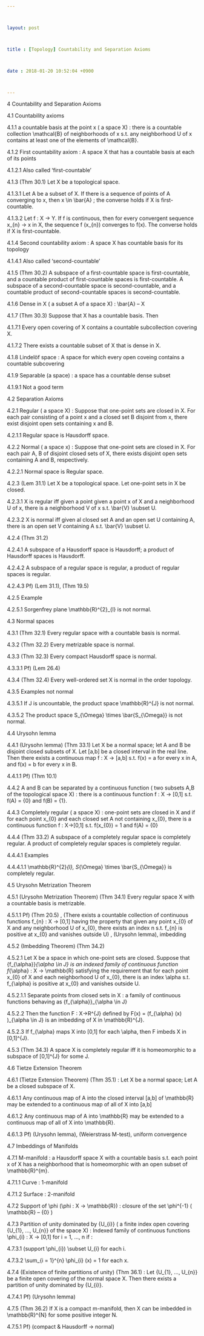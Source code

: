 ```yaml
---



layout: post



title : [Topology] Countability and Separation Axioms



date : 2018-01-20 10:52:04 +0900



---
```


4	Countability and Separation Axioms

4.1	Countability axioms

4.1.1	a countable basis at the point x ( a space X) : there is a countable collection \mathcal{B} of neighborhoods of x s.t. any neighborhood U of x contains at least one of the elements of \mathcal{B}.

4.1.2	First countability axiom : A space X that has a countable basis at each of its points 

4.1.2.1	Also called ‘first-countable’

4.1.3	(Thm 30.1) Let X be a topological space.

4.1.3.1	Let A be a subset of X. If there is a sequence of points of A converging to x, then x \in \bar{A} ; the converse holds if X is first-countable.

4.1.3.2	Let f : X -> Y. If f is continuous, then for every convergent sequence x_{n} -> x in X, the sequence f (x_{n}) converges to f(x). The converse holds if X is first-countable.

4.1.4	Second countability axiom : A space X has countable basis for its topology

4.1.4.1	Also called ‘second-countable’

4.1.5	(Thm 30.2) A subspace of a first-countable space is first-countable, and a countable product of first-countable spaces is first-countable. A subspace of a second-countable space is second-countable, and a countable product of second-countable spaces is second-countable.

4.1.6	Dense in X ( a subset A of a space X) : \bar{A} – X

4.1.7	(Thm 30.3) Suppose that X has a countable basis. Then

4.1.7.1	Every open covering of X contains a countable subcollection covering X.

4.1.7.2	There exists a countable subset of X that is dense in X.

4.1.8	Lindelöf space : A space for which every open coveing contains a countable subcovering

4.1.9	Separable (a space) : a space has a countable dense subset 

4.1.9.1	Not a good term

4.2	Separation Axioms

4.2.1	Regular ( a space X) : Suppose that one-point sets are closed in X. For each pair consisting of a point x and a closed set B disjoint from x, there exist disjoint open sets containing x and B.

4.2.1.1	Regular space is Hausdorff space.

4.2.2	Normal ( a space x) : Suppose that one-point sets are closed in X. For each pair A, B of disjoint closed sets of X, there exists disjoint open sets containing A and B, respectively.

4.2.2.1	Normal space is Regular space.

4.2.3	(Lem 31.1) Let X be a topological space. Let one-point sets in X be closed.

4.2.3.1	X is regular iff given a point given a point x of X and a neighborhood U of x, there is a neighborhood V of x s.t. \bar{V} \subset U.

4.2.3.2	X is normal iff given al closed set A and an open set U containing A, there is an open set V containing A s.t. \bar{V} \subset U.

4.2.4	(Thm 31.2)

4.2.4.1	A subspace of a Hausdorff space is Hausdorff; a product of Hausdorff spaces is Hausdorff.

4.2.4.2	A subspace of a regular space is regular, a product of regular spaces is regular.

4.2.4.3	Pf) (Lem 31.1), (Thm 19.5)

4.2.5	Example

4.2.5.1	Sorgenfrey plane \mathbb{R}^{2}_{l} is not normal.

4.3	Normal spaces

4.3.1	(Thm 32.1) Every regular space with a countable basis is normal.

4.3.2	(Thm 32.2) Every metrizable space is normal.

4.3.3	(Thm 32.3) Every compact Hausdorff space is normal.

4.3.3.1	Pf) (Lem 26.4) 

4.3.4	(Thm 32.4) Every well-ordered set X is normal in the order topology.

4.3.5	Examples not normal

4.3.5.1	If J is uncountable, the product space \mathbb{R}^{J} is not normal.

4.3.5.2	The product space S_{\Omega} \times \bar{S_{\Omega}} is not normal.

4.4	Urysohn lemma

4.4.1	(Urysohn lemma) (Thm 33.1) Let X be a normal space; let A and B be disjoint closed subsets of X. Let [a,b] be a closed interval in the real line. Then there exists a continuous map f : X -> [a,b] s.t. f(x) = a for every x in A, and f(x) = b for every x in B.

4.4.1.1	Pf) (Thm 10.1) 

4.4.2	A and B can be separated by a continuous function ( two subsets A,B of the topological space X) : there is a continuous function f : X -> [0,1] s.t. f(A) = {0} and f(B) = {1}.

4.4.3	Completely regular ( a space X) : one-point sets are closed in X and if for each point x_{0} and each closed set A not containing x_{0}, there is a continuous function f : X->[0,1] s.t. f(x_{0}) = 1 and f(A) = {0}

4.4.4	(Thm 33.2) A subspace of a completely regular space is completely regular. A product of completely regular spaces is completely regular.

4.4.4.1	Examples

4.4.4.1.1	\mathbb{R}^{2}_{l}, S_{\Omega} \times \bar{S_{\Omega}} is completely regular.

4.5	Urysohn Metrization Theorem

4.5.1	(Urysohn Metrization Theorem) (Thm 34.1) Every regular space X with a countable basis is metrizable. 

4.5.1.1	Pf) (Thm 20.5) , (There exists a countable collection of continuous functions f_{n} : X -> [0,1] having the property that given any point x_{0} of X and any neighborhood U of x_{0}, there exists an index n s.t. f_{n} is positive at x_{0} and vanishes outside U) , (Urysohn lemma), imbedding

4.5.2	(Imbedding Theorem) (Thm 34.2) 

4.5.2.1	Let X be a space in which one-point sets are closed. Suppose that {f_{\alpha}}_{\alpha \in J} is an indexed family of continuous function f_{\alpha} : X -> \mathbb{R} satisfying the requirement that for each point x_{0} of X and each neighborhood U of x_{0}, there is an index \alpha s.t. f_{\alpha} is positive at x_{0} and vanishes outside U. 

4.5.2.1.1	Separate points from closed sets in X : a family of continuous functions behaving as {f_{\alpha}}_{\alpha \in J}

4.5.2.2	Then the function F : X->R^{J} defined by F(x) = (f_{\alpha} (x) )_{\alpha \in J} is an imbedding of X in \mathbb{R}^{J}. 

4.5.2.3	If f_{\alpha} maps X into [0,1] for each \alpha, then F imbeds X in [0,1]^{J}.

4.5.3	(Thm 34.3) A space X is completely regular iff it is homeomorphic to a subspace of [0,1]^{J} for some J.

4.6	Tietze Extension Theorem

4.6.1	(Tietze Extension Theorem) (Thm 35.1) : Let X be a normal space; Let A be a closed subspace of X.

4.6.1.1	Any continuous map of A into the closed interval [a,b] of \mathbb{R} may be extended to a continuous map of all of X into [a,b]

4.6.1.2	Any continuous map of A into \mathbb{R} may be extended to a continuous map of all of X into \mathbb{R}.

4.6.1.3	Pf) (Urysohn lemma), (Weierstrass M-test), uniform convergence

4.7	Imbeddings of Manifolds

4.7.1	M-manifold : a Hausdorff space X with a countable basis s.t. each point x of X has a neighborhood that is homeomorphic with an open subset of \mathbb{R}^{m}.

4.7.1.1	Curve : 1-manifold

4.7.1.2	Surface : 2-manifold

4.7.2	Support of \phi (\phi : X -> \mathbb{R}) : closure of the set \phi^{-1} ( \mathbb{R} – {0} )

4.7.3	Partition of unity dominated by {U_{i}} ( a finite index open covering {U_{1}, …, U_{n}}  of the space X) : Indexed family of continuous functions \phi_{i} : X -> [0,1] for i = 1, …, n if :

4.7.3.1	(support \phi_{i}) \subset U_{i} for each i.

4.7.3.2	\sum_{i = 1}^{n} \phi_{i} (x) = 1 for each x.

4.7.4	(Existence of finite partitions of unity) (Thm 36.1) : Let {U_{1}, …, U_{n}} be a finite open covering of the normal space X. Then there exists a partition of unity dominated by {U_{i}}.

4.7.4.1	Pf) (Urysohn lemma) 

4.7.5	(Thm 36.2) If X is a compact m-manifold, then X can be imbedded in \mathbb{R}^{N} for some positive integer N.

4.7.5.1	Pf) (compact & Hausdorff -> normal) 

